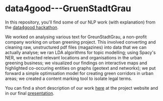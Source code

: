 # data4good---GruenStadtGrau
In this repository, you'll find some of our NLP work (with explanation) from the <a href = "https://trendydots.com/data4good/" >data4good hackathon</a>. 

We worked on analysing various text for GreunStadtGrau, a non-profit company working on urban greening project. This involved converting and cleaning raw, unstructured pdf files (magazines) into data that we can actually analyse; we ran LDA algorithms for topic modelling; using Spacy's NER, we extracted relevant locations and organisations in the urban greening business; we visualized our findings on interactive maps and highlighted co-occuring entities on graphs (geotext and networkx); we put forward a simple optimisation model for creating green corridors in urban areas; we created a content marking tool to isolate legal terms.

You can find a short description of our work <a href = "https://trendydots.com/data4good/challenge1.html" >here</a> at the project website and in our final <a href = "/assets/ch1-final-results.pdf" >presentation</a>. 


